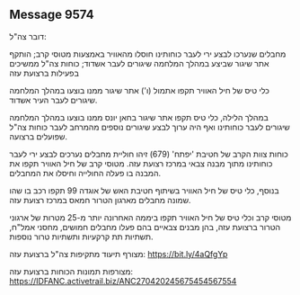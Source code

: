 ## Message 9574

דובר צה"ל:

מחבלים שנערכו לבצע ירי לעבר כוחותינו חוסלו מהאוויר באמצעות מטוסי קרב; הותקף אתר שיגור שביצע במהלך המלחמה שיגורים לעבר אשדוד; כוחות צה"ל ממשיכים בפעילות ברצועת עזה

כלי טיס של חיל האוויר תקפו אתמול (ו') אתר שיגור ממנו בוצעו במהלך המלחמה שיגורים לעבר העיר אשדוד.

במהלך הלילה, כלי טיס תקפו אתר שיגור בחאן יונס ממנו בוצעו במהלך המלחמה שיגורים לעבר כוחותינו ואף היה ערוך לבצע שיגורים נוספים מהמרחב לעבר כוחות צה"ל שפועלים ברצועה.

כוחות צוות הקרב של חטיבת 'יפתח' (679) זיהו חוליית מחבלים נערכים לבצע ירי לעבר כוחותינו מתוך מבנה צבאי במרכז רצועת עזה. מטוסי קרב של חיל האוויר תקפו את המבנה בו פעלה החולייה וחיסלו את המחבלים. 

בנוסף, כלי טיס של חיל האוויר בשיתוף חטיבת האש של אוגדה 99 תקפו רכב בו שהו שמונה מחבלים מארגון הטרור חמאס במרכז רצועת עזה.

מטוסי קרב וכלי טיס של חיל האוויר תקפו ביממה האחרונה יותר מ-25 מטרות של ארגוני הטרור ברצועת עזה, בהן מבנים צבאיים בהם פעלו מחבלים חמושים, מחסני אמל"ח, תשתיות תת קרקעיות ותשתיות טרור נוספות.

מצורף תיעוד מתקיפות צה"ל ברצועת עזה: https://bit.ly/4aQfgYp

מצורפות תמונות הכוחות ברצועת עזה: https://IDFANC.activetrail.biz/ANC270420245675454567554


